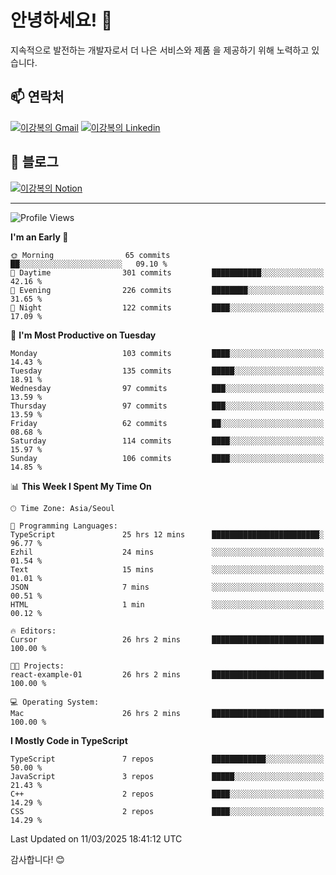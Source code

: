 # 안녕하세요! 👋

지속적으로 발전하는 개발자로서 더 나은 서비스와 제품
을 제공하기 위해 노력하고 있습니다.

## 📫 연락처
[![이강복의 Gmail](https://img.shields.io/badge/Gmail-D14836?style=for-the-badge&logo=gmail&logoColor=white)](mailto:pmmm114@gmail.com)
[![이강복의 Linkedin](https://img.shields.io/badge/LinkedIn-0077B5?style=for-the-badge&logo=linkedin&logoColor=white)](https://www.linkedin.com/in/lkb0297)

## 📝 블로그
[![이강복의 Notion](https://img.shields.io/badge/Notion-000000?style=for-the-badge&logo=notion&logoColor=white)](https://pmmm114.notion.site/)

---
<!--START_SECTION:waka-->
![Profile Views](http://img.shields.io/badge/Profile%20Views-0-blue)

**I'm an Early 🐤** 

```text
🌞 Morning                65 commits          ██░░░░░░░░░░░░░░░░░░░░░░░   09.10 % 
🌆 Daytime                301 commits         ███████████░░░░░░░░░░░░░░   42.16 % 
🌃 Evening                226 commits         ████████░░░░░░░░░░░░░░░░░   31.65 % 
🌙 Night                  122 commits         ████░░░░░░░░░░░░░░░░░░░░░   17.09 % 
```
📅 **I'm Most Productive on Tuesday** 

```text
Monday                   103 commits         ████░░░░░░░░░░░░░░░░░░░░░   14.43 % 
Tuesday                  135 commits         █████░░░░░░░░░░░░░░░░░░░░   18.91 % 
Wednesday                97 commits          ███░░░░░░░░░░░░░░░░░░░░░░   13.59 % 
Thursday                 97 commits          ███░░░░░░░░░░░░░░░░░░░░░░   13.59 % 
Friday                   62 commits          ██░░░░░░░░░░░░░░░░░░░░░░░   08.68 % 
Saturday                 114 commits         ████░░░░░░░░░░░░░░░░░░░░░   15.97 % 
Sunday                   106 commits         ████░░░░░░░░░░░░░░░░░░░░░   14.85 % 
```


📊 **This Week I Spent My Time On** 

```text
🕑︎ Time Zone: Asia/Seoul

💬 Programming Languages: 
TypeScript               25 hrs 12 mins      ████████████████████████░   96.77 % 
Ezhil                    24 mins             ░░░░░░░░░░░░░░░░░░░░░░░░░   01.54 % 
Text                     15 mins             ░░░░░░░░░░░░░░░░░░░░░░░░░   01.01 % 
JSON                     7 mins              ░░░░░░░░░░░░░░░░░░░░░░░░░   00.51 % 
HTML                     1 min               ░░░░░░░░░░░░░░░░░░░░░░░░░   00.12 % 

🔥 Editors: 
Cursor                   26 hrs 2 mins       █████████████████████████   100.00 % 

🐱‍💻 Projects: 
react-example-01         26 hrs 2 mins       █████████████████████████   100.00 % 

💻 Operating System: 
Mac                      26 hrs 2 mins       █████████████████████████   100.00 % 
```

**I Mostly Code in TypeScript** 

```text
TypeScript               7 repos             ████████████░░░░░░░░░░░░░   50.00 % 
JavaScript               3 repos             █████░░░░░░░░░░░░░░░░░░░░   21.43 % 
C++                      2 repos             ████░░░░░░░░░░░░░░░░░░░░░   14.29 % 
CSS                      2 repos             ████░░░░░░░░░░░░░░░░░░░░░   14.29 % 
```




 Last Updated on 11/03/2025 18:41:12 UTC
<!--END_SECTION:waka-->

감사합니다! 😊
